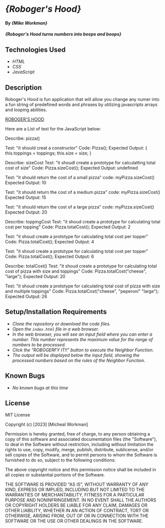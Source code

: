 # _{Roboger's Hood}_

#### By _**{Mike Workman}**_

#### _{Roboger's Hood turns numbers into beeps and boops}_

## Technologies Used

* _HTML_
* _CSS_
* _JavaScript_

## Description 
Roboger's Hood is fun application that will allow you change any numer into a fun string of predefined words and phrases by utilizing javascripts arrays and looping abilities. 

[ROBOGER'S HOOD](https://workmanmcr.github.io/roboger-js/)

Here are a List of test for the JavaScript below:

Describe: pizza()

Test: "it should creat a constructor"
Code: 
Pizza();
Expected Output: {
  this.toppings = toppings; 
  this.size = size;
}

Describe: sizeCost 
Test: "it shoudl create a prototype for calculatting total cost of size"
Code: 
Pizza.sizeCost();
Expected Output: undefined

Test: "it should return the cost of a small pizza"
code: 
myPizza.sizeCost()
Expected Output: 10 

Test: "it should return the cost of a medium pizza"
code: 
myPizza.sizeCost()
Expected Output: 15

Test: "it should return the cost of a large pizza"
code: 
myPizza.sizeCost()
Expected Output: 20

Describe: toppingCost 
Test: "it shoud create a prototype for calculating total cost per topping"
Code: 
Pizza.totalCost();
Expected Output: 2

Test: "it shoud create a prototype for calculating total cost per topper"
Code: 
Pizza.totalCost();
Expected Output: 4

Test: "it shoud create a prototype for calculating total cost per topper"
Code: 
Pizza.totalCost();
Expected Output: 6

Describe: totalCost() 
Test: "it shoud create a prototype for calculating total cost of pizza with size and toppings"
Code: 
Pizza.totalCost("cheese", "large");
Expected Output: 20

Test: "it shoud create a prototype for calculating total cost of pizza with size and multiple toppings"
Code: 
Pizza.totalCost("cheese", "peperoni" "large");
Expected Output: 26



## Setup/Installation Requirements

* _Clone the repository or download the code files._
* _Open the `index.html` file in a web browser._
* _In the web browser, you will see an input field where you can enter a number. This number represents the maximum value for the range of numbers to be processed._
* _Click the "ROBOGERFY IT!!" button to execute the Neighbor Function._
* _The output will be displayed below the input field, showing the processed numbers based on the rules of the Neighbor Function._


## Known Bugs

* _No known bugs at this time_

## License

MIT License

Copyright (c) [2023] [Micheal Workman]

Permission is hereby granted, free of charge, to any person obtaining a copy
of this software and associated documentation files (the "Software"), to deal
in the Software without restriction, including without limitation the rights
to use, copy, modify, merge, publish, distribute, sublicense, and/or sell
copies of the Software, and to permit persons to whom the Software is
furnished to do so, subject to the following conditions:

The above copyright notice and this permission notice shall be included in all
copies or substantial portions of the Software.

THE SOFTWARE IS PROVIDED "AS IS", WITHOUT WARRANTY OF ANY KIND, EXPRESS OR
IMPLIED, INCLUDING BUT NOT LIMITED TO THE WARRANTIES OF MERCHANTABILITY,
FITNESS FOR A PARTICULAR PURPOSE AND NONINFRINGEMENT. IN NO EVENT SHALL THE
AUTHORS OR COPYRIGHT HOLDERS BE LIABLE FOR ANY CLAIM, DAMAGES OR OTHER
LIABILITY, WHETHER IN AN ACTION OF CONTRACT, TORT OR OTHERWISE, ARISING FROM,
OUT OF OR IN CONNECTION WITH THE SOFTWARE OR THE USE OR OTHER DEALINGS IN THE
SOFTWARE.